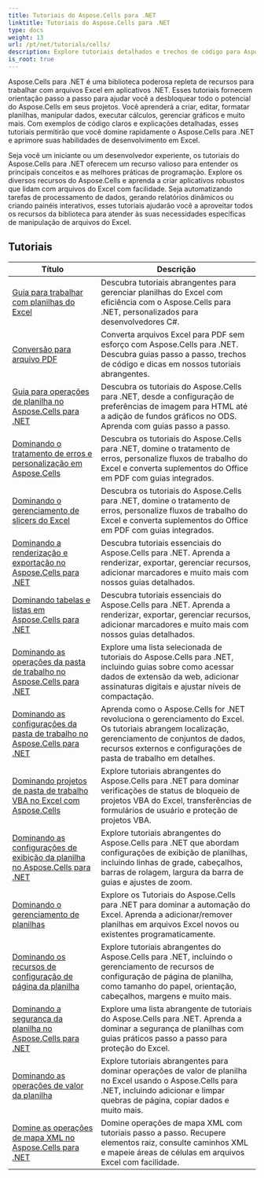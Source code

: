 ```yaml
---
title: Tutoriais do Aspose.Cells para .NET
linktitle: Tutoriais do Aspose.Cells para .NET
type: docs
weight: 13
url: /pt/net/tutorials/cells/
description: Explore tutoriais detalhados e trechos de código para Aspose.Cells para .NET, abrangendo criação, edição, conversão, impressão e gerenciamento de planilhas do Excel.
is_root: true
---
```


Aspose.Cells para .NET é uma biblioteca poderosa repleta de recursos para trabalhar com arquivos Excel em aplicativos .NET. Esses tutoriais fornecem orientação passo a passo para ajudar você a desbloquear todo o potencial do Aspose.Cells em seus projetos. Você aprenderá a criar, editar, formatar planilhas, manipular dados, executar cálculos, gerenciar gráficos e muito mais. Com exemplos de código claros e explicações detalhadas, esses tutoriais permitirão que você domine rapidamente o Aspose.Cells para .NET e aprimore suas habilidades de desenvolvimento em Excel.

Seja você um iniciante ou um desenvolvedor experiente, os tutoriais do Aspose.Cells para .NET oferecem um recurso valioso para entender os principais conceitos e as melhores práticas de programação. Explore os diversos recursos do Aspose.Cells e aprenda a criar aplicativos robustos que lidam com arquivos do Excel com facilidade. Seja automatizando tarefas de processamento de dados, gerando relatórios dinâmicos ou criando painéis interativos, esses tutoriais ajudarão você a aproveitar todos os recursos da biblioteca para atender às suas necessidades específicas de manipulação de arquivos do Excel.

## Tutoriais
| Título | Descrição |
| --- | --- |
| [Guia para trabalhar com planilhas do Excel](./guide-to-working-with-excel-worksheets/) | Descubra tutoriais abrangentes para gerenciar planilhas do Excel com eficiência com o Aspose.Cells para .NET, personalizados para desenvolvedores C#. |
| [Conversão para arquivo PDF](./conversion-to-pdf-file/) | Converta arquivos Excel para PDF sem esforço com Aspose.Cells para .NET. Descubra guias passo a passo, trechos de código e dicas em nossos tutoriais abrangentes. |
| [Guia para operações de planilha no Aspose.Cells para .NET](./guide-worksheet-operations/) | Descubra os tutoriais do Aspose.Cells para .NET, desde a configuração de preferências de imagem para HTML até a adição de fundos gráficos no ODS. Aprenda com guias passo a passo. |
| [Dominando o tratamento de erros e personalização em Aspose.Cells](./mastering-error-handling-and-customization/) | Descubra os tutoriais do Aspose.Cells para .NET, domine o tratamento de erros, personalize fluxos de trabalho do Excel e converta suplementos do Office em PDF com guias integrados. |
| [Dominando o gerenciamento de slicers do Excel](./mastering-excel-slicers-management/) | Descubra os tutoriais do Aspose.Cells para .NET, domine o tratamento de erros, personalize fluxos de trabalho do Excel e converta suplementos do Office em PDF com guias integrados. |
| [Dominando a renderização e exportação no Aspose.Cells para .NET](./mastering-rendering-and-exporting/) | Descubra tutoriais essenciais do Aspose.Cells para .NET. Aprenda a renderizar, exportar, gerenciar recursos, adicionar marcadores e muito mais com nossos guias detalhados. |
| [Dominando tabelas e listas em Aspose.Cells para .NET](./mastering-tables-and-lists/) | Descubra tutoriais essenciais do Aspose.Cells para .NET. Aprenda a renderizar, exportar, gerenciar recursos, adicionar marcadores e muito mais com nossos guias detalhados. |
| [Dominando as operações da pasta de trabalho no Aspose.Cells para .NET](./mastering-workbook-operations/) | Explore uma lista selecionada de tutoriais do Aspose.Cells para .NET, incluindo guias sobre como acessar dados de extensão da web, adicionar assinaturas digitais e ajustar níveis de compactação. |
| [Dominando as configurações da pasta de trabalho no Aspose.Cells para .NET](./mastering-workbook-settings/) | Aprenda como o Aspose.Cells for .NET revoluciona o gerenciamento do Excel. Os tutoriais abrangem localização, gerenciamento de conjuntos de dados, recursos externos e configurações de pasta de trabalho em detalhes. |
| [Dominando projetos de pasta de trabalho VBA no Excel com Aspose.Cells](./mastering-workbook-vba-project/) | Explore tutoriais abrangentes do Aspose.Cells para .NET para dominar verificações de status de bloqueio de projetos VBA do Excel, transferências de formulários de usuário e proteção de projetos VBA. |
| [Dominando as configurações de exibição da planilha no Aspose.Cells para .NET](./mastering-worksheet-display-settings/) | Explore tutoriais abrangentes do Aspose.Cells para .NET que abordam configurações de exibição de planilhas, incluindo linhas de grade, cabeçalhos, barras de rolagem, largura da barra de guias e ajustes de zoom. |
| [Dominando o gerenciamento de planilhas](./mastering-worksheet-management/) | Explore os Tutoriais do Aspose.Cells para .NET para dominar a automação do Excel. Aprenda a adicionar/remover planilhas em arquivos Excel novos ou existentes programaticamente. |
| [Dominando os recursos de configuração de página da planilha](./mastering-worksheet-page-setup-features/) | Explore tutoriais abrangentes do Aspose.Cells para .NET, incluindo o gerenciamento de recursos de configuração de página de planilha, como tamanho do papel, orientação, cabeçalhos, margens e muito mais. |
| [Dominando a segurança da planilha no Aspose.Cells para .NET](./mastering-worksheet-security/) | Explore uma lista abrangente de tutoriais do Aspose.Cells para .NET. Aprenda a dominar a segurança de planilhas com guias práticos passo a passo para proteção do Excel. |
| [Dominando as operações de valor da planilha](./mastering-worksheet-value-operations/) | Explore tutoriais abrangentes para dominar operações de valor de planilha no Excel usando o Aspose.Cells para .NET, incluindo adicionar e limpar quebras de página, copiar dados e muito mais. |
| [Domine as operações de mapa XML no Aspose.Cells para .NET](./master-xml-map-operations/) | Domine operações de mapa XML com tutoriais passo a passo. Recupere elementos raiz, consulte caminhos XML e mapeie áreas de células em arquivos Excel com facilidade. |
